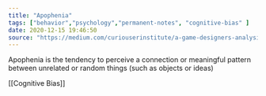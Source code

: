 ```yaml
---
title: "Apophenia"
tags: ["behavior","psychology","permanent-notes", "cognitive-bias" ]
date: 2020-12-15 19:46:50
source: "https://medium.com/curiouserinstitute/a-game-designers-analysis-of-qanon-580972548be5"
---
```


Apophenia is the tendency to perceive a connection or meaningful pattern between unrelated or random things (such as objects or ideas)

[[Cognitive Bias]]
